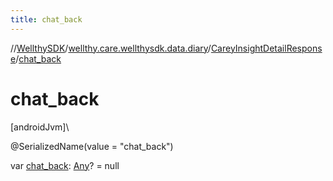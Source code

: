 ```yaml
---
title: chat_back
---
```

//[WellthySDK](../../../index.html)/[wellthy.care.wellthysdk.data.diary](../index.html)/[CareyInsightDetailResponse](index.html)/[chat_back](chat_back.html)



# chat_back



[androidJvm]\




@SerializedName(value = "chat_back")



var [chat_back](chat_back.html): [Any](https://kotlinlang.org/api/latest/jvm/stdlib/kotlin/-any/index.html)? = null




